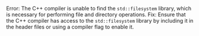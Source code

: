 Error: The C++ compiler is unable to find the `std::filesystem` library, which is necessary for performing file and directory operations.
Fix: Ensure that the C++ compiler has access to the `std::filesystem` library by including it in the header files or using a compiler flag to enable it.

